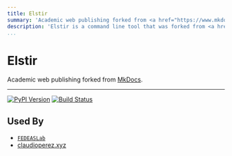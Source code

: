 ```yaml
---
title: Elstir
summary: 'Academic web publishing forked from <a href="https://www.mkdocs.org/">MkDocs</a>.'
description: 'Elstir is a command line tool that was forked from <a href="https://www.mkdocs.org/">MkDocs</a> and introduces improvements to better accommodate the organized publication of academic projects to the web.'
...
```


<h1>Elstir</h1>

Academic web publishing forked from <a href="https://www.mkdocs.org/">MkDocs</a>.

---

[![PyPI Version][pypi-v-image]][pypi-v-link]
[![Build Status][travis-image]][travis-link]

## Used By

- [`FEDEASLab`](https://fcfilippou.github.io/fedeaslab/)
- [claudioperez.xyz](https://claudioperez.xyz)

[pypi-v-image]: https://img.shields.io/pypi/v/elstir.svg
[pypi-v-link]: https://pypi.org/project/elstir/
[travis-image]: https://img.shields.io/travis/elstir/elstir/master.svg
[travis-link]: https://travis-ci.org/elstir/elstir

[elstir]: https://github.com/claudioperez/elstir
[release-notes]: https://github.com/claudioperez/elstir/about/release-notes/
